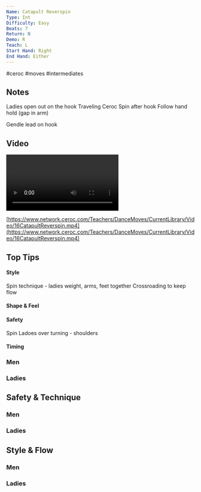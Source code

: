 ```yaml
---
Name: Catapult Reverspin
Type: Int
Difficulty: Easy
Beats: 7
Return: N
Demo: R
Teach: L
Start Hand: Right
End Hand: Either
---
```


#ceroc #moves #intermediates
## Notes
Ladies open out on the hook
Traveling Ceroc Spin after hook
Follow hand hold (gap in arm)

Gendle lead on hook

## Video
<video controls>
    <source src="https://www.network.ceroc.com/Teachers/DanceMoves/CurrentLibrary/Video/16CatapultReverspin.mp4" type="video/mp4">
    
</video>

[https://www.network.ceroc.com/Teachers/DanceMoves/CurrentLibrary/Video/16CatapultReverspin.mp4](https://www.network.ceroc.com/Teachers/DanceMoves/CurrentLibrary/Video/16CatapultReverspin.mp4)


## Top Tips

#### Style
Spin technique - ladies weight, arms, feet together
Crossroading to keep flow

#### Shape & Feel


#### Safety
Spin
Ladoes over turning - shoulders

#### Timing


### Men

### Ladies

## Safety & Technique
### Men

### Ladies

## Style & Flow


### Men

### Ladies


